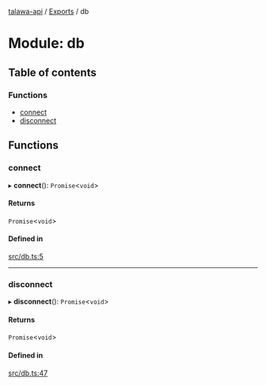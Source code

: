 [talawa-api](../README.md) / [Exports](../modules.md) / db

# Module: db

## Table of contents

### Functions

- [connect](db.md#connect)
- [disconnect](db.md#disconnect)

## Functions

### connect

▸ **connect**(): `Promise`<`void`\>

#### Returns

`Promise`<`void`\>

#### Defined in

[src/db.ts:5](https://github.com/Nitya-Pasrija/talawa-api/blob/d3a6af9/src/db.ts#L5)

___

### disconnect

▸ **disconnect**(): `Promise`<`void`\>

#### Returns

`Promise`<`void`\>

#### Defined in

[src/db.ts:47](https://github.com/Nitya-Pasrija/talawa-api/blob/d3a6af9/src/db.ts#L47)
